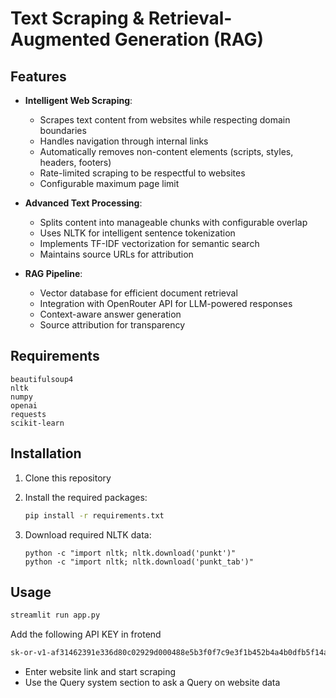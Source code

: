 # Text Scraping & Retrieval-Augmented Generation (RAG)

## Features

- **Intelligent Web Scraping**: 
  - Scrapes text content from websites while respecting domain boundaries
  - Handles navigation through internal links
  - Automatically removes non-content elements (scripts, styles, headers, footers)
  - Rate-limited scraping to be respectful to websites
  - Configurable maximum page limit

- **Advanced Text Processing**:
  - Splits content into manageable chunks with configurable overlap
  - Uses NLTK for intelligent sentence tokenization
  - Implements TF-IDF vectorization for semantic search
  - Maintains source URLs for attribution

- **RAG Pipeline**:
  - Vector database for efficient document retrieval
  - Integration with OpenRouter API for LLM-powered responses
  - Context-aware answer generation
  - Source attribution for transparency

## Requirements

```
beautifulsoup4
nltk
numpy
openai
requests
scikit-learn
```

## Installation

1. Clone this repository

2. Install the required packages:
   ```bash
   pip install -r requirements.txt
   ```

3. Download required NLTK data:
   ```
   python -c "import nltk; nltk.download('punkt')"
   python -c "import nltk; nltk.download('punkt_tab')"

   ```


## Usage


```bash
streamlit run app.py
```


Add the following API KEY in frotend
```bash
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
```
- Enter website link and start scraping 
- Use the Query system section to ask a Query on website data
